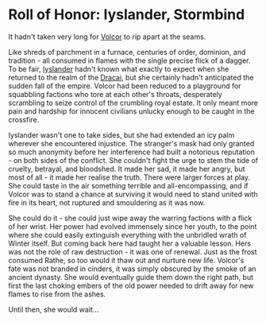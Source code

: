 # Roll of Honor: Iyslander, Stormbind

It hadn't taken very long for [Volcor](../../continents/rathe/volcor/volcor.md) to rip apart at the seams.

Like shreds of parchment in a furnace, centuries of order, dominion, and tradition - all consumed in flames with the single precise flick of a dagger. To be fair, [Iyslander](../../heroes-of-rathe/iyslander-about.md) hadn't known what exactly to expect when she returned to the realm of the [Dracai](~Dracai), but she certainly hadn't anticipated the sudden fall of the empire. Volcor had been reduced to a playground for squabbling factions who tore at each other's throats, desperately scrambling to seize control of the crumbling royal estate. It only meant more pain and hardship for innocent civilians unlucky enough to be caught in the crossfire.

Iyslander wasn't one to take sides, but she had extended an icy palm wherever she encountered injustice. The stranger's mask had only granted so much anonymity before her interference had built a notorious reputation - on both sides of the conflict. She couldn't fight the urge to stem the tide of cruelty, betrayal, and bloodshed. It made her sad, it made her angry, but most of all - it made her realise the truth. There were larger forces at play. She could taste in the air something terrible and all-encompassing, and if Volcor was to stand a chance at surviving it would need to stand united with fire in its heart, not ruptured and smouldering as it was now.

She could do it - she could just wipe away the warring factions with a flick of her wrist. Her power had evolved immensely since her youth, to the point where she could easily extinguish everything with the unbridled wrath of Winter itself. But coming back here had taught her a valuable lesson. Hers was not the role of raw destruction - it was one of renewal. Just as the frost consumed Rathe, so too would it thaw out and nurture new life. Volcor's fate was not branded in cinders, it was simply obscured by the smoke of an ancient dynasty. She would eventually guide them down the right path, but first the last choking embers of the old power needed to drift away for new flames to rise from the ashes.

Until then, she would wait...
